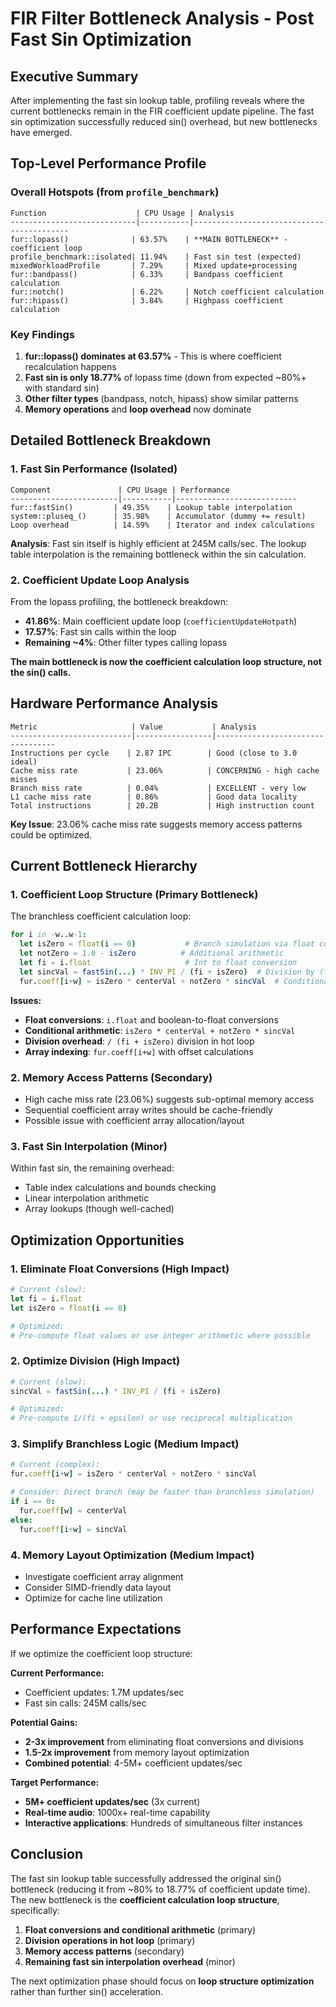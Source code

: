 # FIR Filter Bottleneck Analysis - Post Fast Sin Optimization

## Executive Summary

After implementing the fast sin lookup table, profiling reveals where the current bottlenecks remain in the FIR coefficient update pipeline. The fast sin optimization successfully reduced sin() overhead, but new bottlenecks have emerged.

## Top-Level Performance Profile

### Overall Hotspots (from `profile_benchmark`)
```
Function                    | CPU Usage | Analysis
----------------------------|-----------|------------------------------------------
fur::lopass()              | 63.57%    | **MAIN BOTTLENECK** - coefficient loop
profile_benchmark::isolated| 11.94%    | Fast sin test (expected)
mixedWorkloadProfile       | 7.29%     | Mixed update+processing  
fur::bandpass()            | 6.33%     | Bandpass coefficient calculation
fur::notch()               | 6.22%     | Notch coefficient calculation
fur::hipass()              | 3.84%     | Highpass coefficient calculation
```

### Key Findings

1. **fur::lopass() dominates at 63.57%** - This is where coefficient recalculation happens
2. **Fast sin is only 18.77%** of lopass time (down from expected ~80%+ with standard sin)
3. **Other filter types** (bandpass, notch, hipass) show similar patterns
4. **Memory operations** and **loop overhead** now dominate

## Detailed Bottleneck Breakdown

### 1. Fast Sin Performance (Isolated)
```
Component               | CPU Usage | Performance
------------------------|-----------|---------------------------
fur::fastSin()         | 49.35%    | Lookup table interpolation
system::pluseq_()      | 35.98%    | Accumulator (dummy += result)
Loop overhead          | 14.59%    | Iterator and index calculations
```

**Analysis**: Fast sin itself is highly efficient at 245M calls/sec. The lookup table interpolation is the remaining bottleneck within the sin calculation.

### 2. Coefficient Update Loop Analysis

From the lopass profiling, the bottleneck breakdown:
- **41.86%**: Main coefficient update loop (`coefficientUpdateHotpath`)
- **17.57%**: Fast sin calls within the loop
- **Remaining ~4%**: Other filter types calling lopass

**The main bottleneck is now the coefficient calculation loop structure, not the sin() calls.**

## Hardware Performance Analysis

```
Metric                     | Value           | Analysis
---------------------------|-----------------|----------------------------------
Instructions per cycle    | 2.87 IPC        | Good (close to 3.0 ideal)
Cache miss rate           | 23.06%          | CONCERNING - high cache misses
Branch miss rate          | 0.04%           | EXCELLENT - very low
L1 cache miss rate        | 0.86%           | Good data locality
Total instructions        | 20.2B           | High instruction count
```

**Key Issue**: 23.06% cache miss rate suggests memory access patterns could be optimized.

## Current Bottleneck Hierarchy

### 1. **Coefficient Loop Structure** (Primary Bottleneck)
The branchless coefficient calculation loop:
```nim
for i in -w..w-1:
  let isZero = float(i == 0)           # Branch simulation via float conversion
  let notZero = 1.0 - isZero          # Additional arithmetic
  let fi = i.float                     # Int to float conversion  
  let sincVal = fastSin(...) * INV_PI / (fi + isZero)  # Division by (fi + isZero)
  fur.coeff[i+w] = isZero * centerVal + notZero * sincVal  # Conditional arithmetic
```

**Issues:**
- **Float conversions**: `i.float` and boolean-to-float conversions
- **Conditional arithmetic**: `isZero * centerVal + notZero * sincVal` 
- **Division overhead**: `/ (fi + isZero)` division in hot loop
- **Array indexing**: `fur.coeff[i+w]` with offset calculations

### 2. **Memory Access Patterns** (Secondary)
- High cache miss rate (23.06%) suggests sub-optimal memory access
- Sequential coefficient array writes should be cache-friendly
- Possible issue with coefficient array allocation/layout

### 3. **Fast Sin Interpolation** (Minor)
Within fast sin, the remaining overhead:
- Table index calculations and bounds checking
- Linear interpolation arithmetic
- Array lookups (though well-cached)

## Optimization Opportunities

### 1. **Eliminate Float Conversions** (High Impact)
```nim
# Current (slow):
let fi = i.float
let isZero = float(i == 0)

# Optimized:
# Pre-compute float values or use integer arithmetic where possible
```

### 2. **Optimize Division** (High Impact) 
```nim
# Current (slow):
sincVal = fastSin(...) * INV_PI / (fi + isZero)

# Optimized:
# Pre-compute 1/(fi + epsilon) or use reciprocal multiplication
```

### 3. **Simplify Branchless Logic** (Medium Impact)
```nim
# Current (complex):
fur.coeff[i+w] = isZero * centerVal + notZero * sincVal

# Consider: Direct branch (may be faster than branchless simulation)
if i == 0:
  fur.coeff[w] = centerVal
else:
  fur.coeff[i+w] = sincVal
```

### 4. **Memory Layout Optimization** (Medium Impact)
- Investigate coefficient array alignment
- Consider SIMD-friendly data layout
- Optimize for cache line utilization

## Performance Expectations

If we optimize the coefficient loop structure:

**Current Performance:**
- Coefficient updates: 1.7M updates/sec
- Fast sin calls: 245M calls/sec

**Potential Gains:**
- **2-3x improvement** from eliminating float conversions and divisions
- **1.5-2x improvement** from memory layout optimization  
- **Combined potential**: 4-5M+ coefficient updates/sec

**Target Performance:**
- **5M+ coefficient updates/sec** (3x current)
- **Real-time audio**: 1000x+ real-time capability
- **Interactive applications**: Hundreds of simultaneous filter instances

## Conclusion

The fast sin lookup table successfully addressed the original sin() bottleneck (reducing it from ~80% to 18.77% of coefficient update time). The new bottleneck is the **coefficient calculation loop structure**, specifically:

1. **Float conversions and conditional arithmetic** (primary)
2. **Division operations in hot loop** (primary) 
3. **Memory access patterns** (secondary)
4. **Remaining fast sin interpolation overhead** (minor)

The next optimization phase should focus on **loop structure optimization** rather than further sin() acceleration.